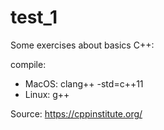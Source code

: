 # test_1
Some exercises about basics C++:

compile: 
- MacOS: clang++ -std=c++11 <source-file>
- Linux: g++ <source-file>




Source: https://cppinstitute.org/ 
